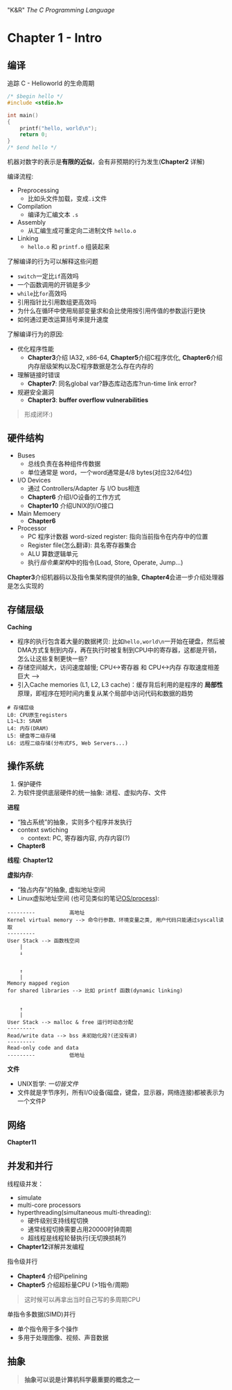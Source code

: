 "K&R" *The C Programming Language*


# Chapter 1 - Intro

## 编译

追踪 C - Helloworld 的生命周期

```c
/* $begin hello */
#include <stdio.h>

int main() 
{
    printf("hello, world\n");
    return 0;
}
/* $end hello */
```

机器对数字的表示是**有限的近似**，会有非预期的行为发生(**Chapter2** 详解)

编译流程:
- Preprocessing
  - 比如头文件加载，变成`.i`文件
- Compilation
  - 编译为汇编文本 `.s`
- Assembly
  - 从汇编生成可重定向二进制文件 `hello.o`
- Linking
  - `hello.o` 和 `printf.o` 组装起来

了解编译的行为可以解释这些问题
- `switch`一定比`if`高效吗
- 一个函数调用的开销是多少
- `while`比`for`高效吗
- 引用指针比引用数组更高效吗
- 为什么在循环中使用局部变量求和会比使用按引用传值的参数运行更快
- 如何通过更改运算括号来提升速度

了解编译行为的原因:
- 优化程序性能
  - **Chapter3**介绍 IA32, x86-64, **Chapter5**介绍C程序优化, **Chapter6**介绍内存层级架构以及C程序数据是怎么存在内存的
- 理解链接时错误
  - **Chapter7**: 同名global var?静态库动态库?run-time link error?
- 规避安全漏洞
  - **Chapter3**: **buffer overflow vulnerabilities**

> 形成闭环:) 

## 硬件结构

- Buses
  - 总线负责在各种组件传数据
  - 单位通常是 word，一个word通常是4/8 bytes(对应32/64位)
- I/O Devices
  - 通过 Controllers/Adapter 与 I/O bus相连
  - **Chapter6** 介绍I/O设备的工作方式
  - **Chapter10** 介绍UNIX的I/O接口
- Main Memoery
  - **Chapter6**
- Processor
  - PC 程序计数器 word-sized register: 指向当前指令在内存中的位置
  - Register file(怎么翻译): 具名寄存器集合
  - ALU 算数逻辑单元
  - 执行*指令集架构*中的指令(Load, Store, Operate, Jump...)

**Chapter3**介绍机器码以及指令集架构提供的抽象, **Chapter4**会进一步介绍处理器是怎么实现的

## 存储层级

**Caching**

- 程序的执行包含着大量的数据拷贝: 比如`hello,world\n`一开始在硬盘，然后被DMA方式复制到内存，再在执行时被复制到CPU中的寄存器，这都是开销，怎么让这些复制更快一些?
- 存储空间越大，访问速度越慢; CPU<->寄存器 和 CPU<->内存 存取速度相差巨大 --> 
- 引入Cache memories (L1, L2, L3 cache)：缓存背后利用的是程序的 **局部性** 原理，即程序在短时间内重复从某个局部中访问代码和数据的趋势

```
# 存储层级
L0: CPU原生registers
L1~L3: SRAM
L4: 内存(DRAM)
L5: 硬盘等二级存储
L6: 远程二级存储(分布式FS, Web Servers...)
```

## 操作系统

1. 保护硬件
2. 为软件提供底层硬件的统一抽象: 进程、虚拟内存、文件

**进程**
- “独占系统”的抽象，实则多个程序并发执行
- context swtiching
  - context: PC, 寄存器内容, 内存内容(?)
- **Chapter8**

**线程**: **Chapter12**

**虚拟内存**:
- “独占内存”的抽象, 虚拟地址空间
- Linux虚拟地址空间 (也可见类似的笔记[OS/process](../../OS/process.md)):
```
---------           高地址
Kernel virtual memory --> 命令行参数、环境变量之类, 用户代码只能通过syscall读取
---------
User Stack --> 函数栈空间
    |
    ↓


    ↑
    |
Memory mapped region 
for shared libraries --> 比如 printf 函数(dynamic linking)


    ↑
    |
User Stack --> malloc & free 运行时动态分配
---------
Read/write data --> bss 未初始化段?(还没有讲)
---------
Read-only code and data
---------           低地址
```

**文件**
- UNIX哲学: *一切皆文件*
- 文件就是字节序列，所有I/O设备(磁盘，键盘，显示器，网络连接)都被表示为一个文件P

## 网络

**Chapter11**

## 并发和并行

线程级并发：
- simulate
- multi-core processors
- hyperthreading(simultaneous multi-threading):
  - 硬件级别支持线程切换
  - 通常线程切换需要占用20000时钟周期
  - 超线程是线程轮替执行(无切换损耗?)
- **Chapter12**详解并发编程

指令级并行
- **Chapter4** 介绍Pipelining
- **Chapter5** 介绍超标量CPU (>1指令/周期)

> 这时候可以再拿出当时自己写的多周期CPU

单指令多数据(SIMD)并行
- 单个指令用于多个操作
- 多用于处理图像、视频、声音数据

## 抽象

> **抽象可以说是计算机科学最重要的概念之一**

